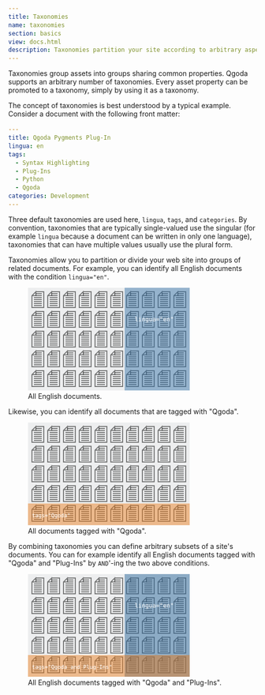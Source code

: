 ```yaml
---
title: Taxonomies
name: taxonomies
section: basics
view: docs.html
description: Taxonomies partition your site according to arbitrary aspects.
---
```

Taxonomies group assets into groups sharing common properties.  Qgoda supports
an arbitrary number of taxonomies.  Every asset property can be promoted to a 
taxonomy, simply by using it as a taxonomy.

The concept of taxonomies is best understood by a typical example.  Consider
a document with the following front matter:

```yaml
---
title: Qgoda Pygments Plug-In
lingua: en
tags:
  - Syntax Highlighting
  - Plug-Ins
  - Python 
  - Qgoda
categories: Development
---
```

Three default taxonomies are used here, `lingua`, `tags`, and `categories`.
By convention, taxonomies that are typically single-valued use the singular
(for example `lingua` because a document can be written in only one
language), taxonomies that can have multiple values usually use the
plural form.

Taxonomies allow you to partition or divide your web site into groups of
related documents.  For example, you can identify all English documents
with the condition `lingua="en"`.

<figure class="figure w-100">
  <img src="/images/taxonomies/taxonomy-lingua.svg"
       class="large-image figure-img img-fluid img-rounded d-block m-x-auto"
       alt="All assets/documents with lingua 'en' establish a group of documents." />
  <figcaption class="figure-caption text-xs-center">
    All English documents.
  </figcaption>
</figure>

Likewise, you can identify all documents that are tagged with "Qgoda".

<figure class="figure w-100">
  <img src="/images/taxonomies/taxonomy-tags.svg"
       class="large-image figure-img img-fluid img-rounded d-block m-x-auto"
       alt="You can also group all documents tagged with &quot;Qgoda&quot; and &quot;Plug-Ins&quot;." />
  <figcaption class="figure-caption text-xs-center">
    All documents tagged with "Qgoda". 
  </figcaption>
</figure>

By combining taxonomies you can define arbitrary subsets of a site's documents.
You can for example identify all English documents tagged with "Qgoda" and
"Plug-Ins" by `AND`'-ing the two above conditions.

<figure class="figure w-100">
  <img src="/images/taxonomies/taxonomies-combined.svg"
       class="large-image figure-img img-fluid img-rounded d-block m-x-auto"
       alt="Combining taxonomies can create arbitrary partitions of a site." />
  <figcaption class="figure-caption text-xs-center">
    All English documents tagged with "Qgoda" and "Plug-Ins". 
  </figcaption>
</figure>



